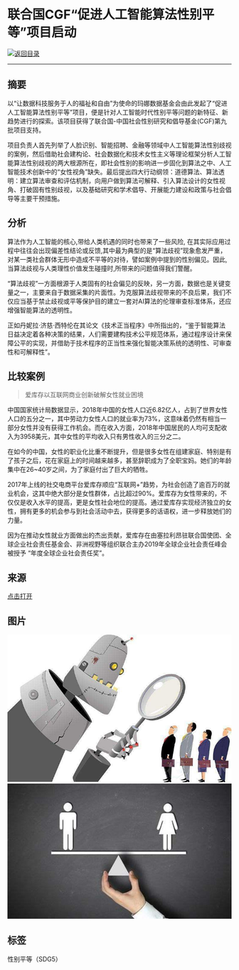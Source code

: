 # 联合国CGF“促进人工智能算法性别平等”项目启动

[![返回目录](http://img.shields.io/badge/点击-返回目录-875A7B.svg?style=flat&colorA=8F8F8F)](/)

----------

## 摘要

以“让数据科技服务于人的福祉和自由”为使命的玛娜数据基金会由此发起了“促进人工智能算法性别平等”项目，便是针对人工智能时代性别平等问题的新特征、新趋势进行的探索。该项目获得了联合国-中国社会性别研究和倡导基金(CGF)第九批项目支持。

项目负责人首先列举了人脸识别、智能招聘、金融等领域中人工智能算法性别歧视的案例，然后借助社会建构论、社会数据化和技术女性主义等理论框架分析人工智能算法性别歧视的两大根源所在，即社会性别的影响进一步固化到算法之中、人工智能技术创新中的“女性视角”缺失。最后提出四大行动纲领：道德算法、算法透明：建立算法审查和评估机制，向用户做到算法可解释、引入算法设计的女性视角、打破固有性别歧视，以及基础研究和学术倡导、开展能力建设和政策与社会倡导等主要干预措施。

## 分析

算法作为人工智能的核心,带给人类机遇的同时也带来了一些风险, 在其实际应用过程中往往会出现偏差性结论或反馈,其中最为典型的是“算法歧视”现象愈发严重，对某一类社会群体无形中造成不平等的对待，譬如案例中提到的性别偏见。因此,当算法歧视与人类理性价值发生碰撞时,所带来的问题值得我们警醒。

“算法歧视”一方面根源于人类固有的社会偏见的反映，另一方面，数据也是关键变量之一，主要来自于数据采集的片面性。为克服算法歧视带来的不良后果，我们不仅应当基于禁止歧视或平等保护目的建立一套对AI算法的伦理审查标准体系，还应增强智能算法的透明性。

正如丹妮拉·济慈·西特伦在其论文《技术正当程序》中所指出的，“鉴于智能算法日益决定着各种决策的结果，人们需要建构技术公平规范体系，通过程序设计来保障公平的实现，并借助于技术程序的正当性来强化智能决策系统的透明性、可审查性和可解释性”。

## 比较案例

> 爱库存以互联网商业创新破解女性就业困境

中国国家统计局数据显示，2018年中国的女性人口近6.82亿人，占到了世界女性人口的五分之一，其中劳动力女性人口的就业率为73%，这意味着仍然有相当一部分女性并没有获得工作机会。而在收入方面，2018年中国居民的人均可支配收入为3958美元，其中女性的平均收入只有男性收入的三分之二。

在如今的中国，女性的职业化比重不断提升，但是很多女性在组建家庭、特别是有了孩子之后，花在家庭上的时间越来越多，甚至辞职成为了全职宝妈。她们的年龄集中在26~40岁之间，为了家庭付出了巨大的牺牲。

2017年上线的社交电商平台爱库存顺应“互联网+”趋势，为社会创造了逾百万的就业机会，这其中绝大部分是女性群体，占比超过90%。爱库存为女性带来的，不仅仅是收入水平的提高，更是女性社会地位的提高。通过爱库存实现经济独立的女性，拥有更多的机会参与到社会活动中去，获得更多的话语权，进一步释放她们的力量。

因为在推动女性就业方面做出的杰出贡献，爱库存在由塞拉利昂驻联合国使团、全球企业社会责任基金会、非洲视野等组织联合主办2019年全球企业社会责任峰会被授予 “年度全球企业社会责任奖”。

## 来源

<a href="https://tech.china.com/article/20200814/082020_579859.html" target="_blank">点击打开</a>

## 图片

![图片](5.1.1.jpg)
![图片](5.1.2.jpg)

## 标签

性别平等（SDG5）

